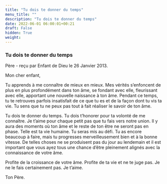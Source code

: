```yaml
---
title: "Tu dois te donner du temps"
menu_title: ""
description: "Tu dois te donner du temps"
date: 2022-06-01 06:00:01+00:21
draft: False
hidden: True
weight:
---
```

### Tu dois te donner du temps

Père - reçu par Enfant de Dieu le 26 Janvier 2013.

Mon cher enfant,

Tu apprends à me connaître de mieux en mieux. Mes vérités s’enfoncent de plus en plus profondément dans ton âme, se fondant avec elle, fleurissant avec elle, apportant une nouvelle naissance à ton âme. Pendant ce temps, tu te retrouves parfois insatisfait de ce que tu es et de la façon dont tu vis ta vie. Tu sens que tu ne peux pas tout à fait réaliser le savoir de ton âme.

Tu dois te donner du temps. Tu dois t’honorer pour ta volonté de me connaître. Je t’aime pour chaque petit pas que tu fais vers notre union. Il y aura des moments où ton âme et le reste de ton être ne seront pas en phase. Telle est ta vie humaine. Tu seras mis au défi. Tu as encore beaucoup à faire, mais tu progresses merveilleusement bien et à la bonne vitesse. De telles choses ne se produisent pas du jour au lendemain et il est important que vous ayez tous une chance d’être pleinement alignés avec la connaissance de votre âme.

Profite de la croissance de votre âme. Profite de ta vie et ne te juge pas. Je ne le fais certainement pas. Je t’aime.

Ton Père.
